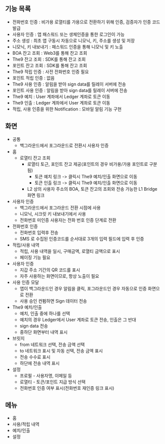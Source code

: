 


## 기능 목록
* 전화번호 인증 : 비가용 로열티를 가용으로 전환하기 위해 인증, 검증자가 인증 코드 발급 
* 사용자 인증 : 앱 패스워드 또는 생체인증을 통한 로그인이 가능
* 주소 생성 : 최초 앱 구동시 자동으로 니모닉, 키, 주소를 생성 및 저장
* 니모닉, 키 내보내기 : 패스워드 인증을 통해 니모닉 및 키 노출
* BOA 잔고 조회 : Web3를 통해 잔고 조회
* The9 잔고 조회 : SDK를 통해 잔고 조회
* 포인트 잔고 조회 : SDK를 통해 잔고 조회
* The9 적립 인증 : 사전 전화번호 인증 필요
* 포인트 적립 인증 : 없음
* The9 사용 인증 : 알림을 받아 sign data를 릴레이 서버에 전송
* 포인트 사용 인증 : 알림을 받아 sign data를 릴레이 서버에 전송
* The9 예치 : User 계좌에서 Ledger 계좌로 토큰 이동
* The9 인출 : Ledger 계좌에서 User 계좌로 토큰 이동
* 적립, 사용 인증을 위한 Notification : 모바일 알림 기능 구현

## 화면 
* 공통
  * 백그라운드에서 포그라운드로 전환시 사용자 인증 
* 홈
  * 로열티 잔고 조회
    * 로열티 토근, 포인트 잔고 제공(포인트의 경우 비가용/가용 포인트로 구분됨)
      * 토큰 예치 링크 -> 클릭시 The9 예치/인출 화면으로 이동
      * 토큰 인출 링크 -> 클릭시 The9 예치/인출 화면으로 이동
    * L2 상의 사용자 주소의 BOA, 토큰 잔고의 조회와 전송 가능한 L1 Bridge 화면 링크
* 사용자 인증
  * 백그라운드에서 포그라운드 전환 시점에 사용
  * 니모닉, 시크릿 키 내보내기에서 사용
  * 전화번호 미인증 사용자는 전화 번호 인증 단계로 전환
* 전화번호 인증
  * 전화번호 입력후 전송
  * SMS 로 수집된 인증코드를 순서대로 3개의 입력 필드에 입력 후 인증
* 적립/사용 내역
  * 적립, 사용 내역을 일시, 구매금액, 로열티 금액으로 표시
  * 페이징 기능 필요
* 사용자 인증 
  * 지갑 주소 기간의 QR 코드를 표시
  * 자주 사용하는 화면이므로, 항상 노출이 필요
* 사용 인증 모달
  * 앱이 백그라운드인 경우 알림을 클릭, 포그라운드인 경우 자동으로 인증 화면으로 전환
  * 사용 승인 컨펌하면 Sign 데이터 전송
* The9 예치/인출
  * 예치, 인출 중에 하나를 선택
  * 예치의 경우 Ledger에서 User 계좌로 토큰 전송, 인출은 그 반대
  * sign data 전송
  * 중하단 화면부터 내역 표시
* 브릿지
  * from 네트워크 선택, 전송 금액 선택
  * to 네트워크 표시 및 자동 선택, 전송 금액 표시
  * 전송 수수료 표시
  * 하단에 전송 내역 표시
* 설정
  * 프로필 - 사용자명, 이메일 등 
  * 로열티 - 토큰/포인트 지급 방식 선택
  * 전화번호 인증 여부 표시(전화번호 재인증 링크 표시)


## 메뉴
- 홈
- 사용/적립 내역
- 예치/인출
- 설정
